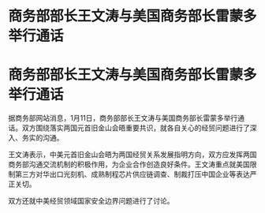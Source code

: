 # 商务部部长王文涛与美国商务部长雷蒙多举行通话

# 商务部部长王文涛与美国商务部长雷蒙多举行通话

据商务部网站消息，1月11日，商务部部长王文涛与美国商务部长雷蒙多举行通话。双方围绕落实两国元首旧金山会晤重要共识，就各自关心的经贸问题进行了深入、务实的沟通。

王文涛表示，中美元首旧金山会晤为两国经贸关系发展指明方向，双方应发挥两国商务部沟通交流机制的积极作用，为企业合作创造良好条件。王文涛重点就美国限制第三方对华出口光刻机、成熟制程芯片供应链调查、制裁打压中国企业等表达严正关切。

双方还就中美经贸领域国家安全边界问题进行了讨论。

